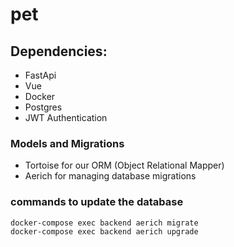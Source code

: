 # pet

## Dependencies:
 - FastApi
 - Vue
 - Docker
 - Postgres
 - JWT Authentication

 ### Models and Migrations
 - Tortoise for our ORM (Object Relational Mapper) 
 - Aerich for managing database migrations

### commands to update the database
```
docker-compose exec backend aerich migrate
docker-compose exec backend aerich upgrade
```